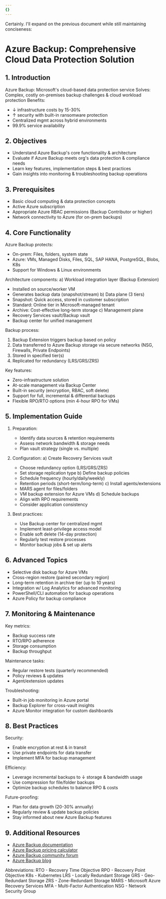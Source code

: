 ```yaml
---
{}
---
```

Certainly. I'll expand on the previous document while still maintaining conciseness:

# Azure Backup: Comprehensive Cloud Data Protection Solution

## 1. Introduction
Azure Backup: Microsoft's cloud-based data protection service
Solves: Complex, costly on-premises backup challenges & cloud workload protection
Benefits: 
- ↓ infrastructure costs by 15-30%
- ↑ security with built-in ransomware protection
- Centralized mgmt across hybrid environments
- 99.9% service availability

## 2. Objectives
- Understand Azure Backup's core functionality & architecture
- Evaluate if Azure Backup meets org's data protection & compliance needs
- Learn key features, implementation steps & best practices
- Gain insights into monitoring & troubleshooting backup operations

## 3. Prerequisites
- Basic cloud computing & data protection concepts
- Active Azure subscription
- Appropriate Azure RBAC permissions (Backup Contributor or higher)
- Network connectivity to Azure (for on-prem backups)

## 4. Core Functionality
Azure Backup protects:
- On-prem: Files, folders, system state
- Azure: VMs, Managed Disks, Files, SQL, SAP HANA, PostgreSQL, Blobs, K8s
- Support for Windows & Linux environments

Architecture components:
a) Workload integration layer (Backup Extension)
   - Installed on source/worker VM
   - Generates backup data (snapshot/stream)
b) Data plane (3 tiers)
   - Snapshot: Quick access, stored in customer subscription
   - Standard: Online tier in Microsoft-managed tenant
   - Archive: Cost-effective long-term storage
c) Management plane
   - Recovery Services vault/Backup vault
   - Backup center for unified management

Backup process:
1. Backup Extension triggers backup based on policy
2. Data transferred to Azure Backup storage via secure networks (NSG, Firewalls, Private Endpoints)
3. Stored in specified tier(s)
4. Replicated for redundancy (LRS/GRS/ZRS)

Key features:
- Zero-infrastructure solution
- At-scale management via Backup Center
- Built-in security (encryption, RBAC, soft delete)
- Support for full, incremental & differential backups
- Flexible RPO/RTO options (min 4-hour RPO for VMs)

## 5. Implementation Guide
1. Preparation:
   - Identify data sources & retention requirements
   - Assess network bandwidth & storage needs
   - Plan vault strategy (single vs. multiple)

2. Configuration:
   a) Create Recovery Services vault
      - Choose redundancy option (LRS/GRS/ZRS)
      - Set storage replication type
   b) Define backup policies
      - Schedule frequency (hourly/daily/weekly)
      - Retention periods (short-term/long-term)
   c) Install agents/extensions
      - MARS agent for files/folders
      - VM backup extension for Azure VMs
   d) Schedule backups
      - Align with RPO requirements
      - Consider application consistency

3. Best practices:
   - Use Backup center for centralized mgmt
   - Implement least-privilege access model
   - Enable soft delete (14-day protection)
   - Regularly test restore processes
   - Monitor backup jobs & set up alerts

## 6. Advanced Topics
- Selective disk backup for Azure VMs
- Cross-region restore (paired secondary region)
- Long-term retention in archive tier (up to 10 years)
- Integration w/ Log Analytics for advanced monitoring
- PowerShell/CLI automation for backup operations
- Azure Policy for backup compliance

## 7. Monitoring & Maintenance
Key metrics:
- Backup success rate
- RTO/RPO adherence
- Storage consumption
- Backup throughput

Maintenance tasks:
- Regular restore tests (quarterly recommended)
- Policy reviews & updates
- Agent/extension updates

Troubleshooting:
- Built-in job monitoring in Azure portal
- Backup Explorer for cross-vault insights
- Azure Monitor integration for custom dashboards

## 8. Best Practices
Security:
- Enable encryption at rest & in transit
- Use private endpoints for data transfer
- Implement MFA for backup management

Efficiency:
- Leverage incremental backups to ↓ storage & bandwidth usage
- Use compression for file/folder backups
- Optimize backup schedules to balance RPO & costs

Future-proofing:
- Plan for data growth (20-30% annually)
- Regularly review & update backup policies
- Stay informed about new Azure Backup features

## 9. Additional Resources
- [Azure Backup documentation](https://docs.microsoft.com/azure/backup/)
- [Azure Backup pricing calculator](https://azure.microsoft.com/pricing/details/backup/)
- [Azure Backup community forum](https://social.msdn.microsoft.com/Forums/azure/en-US/home?forum=windowsazureonlinebackup)
- [Azure Backup blog](https://techcommunity.microsoft.com/t5/azure-backup/bg-p/AzureBackupBlog)

Abbreviations:
RTO - Recovery Time Objective
RPO - Recovery Point Objective
K8s - Kubernetes
LRS - Locally Redundant Storage
GRS - Geo-Redundant Storage
ZRS - Zone-Redundant Storage
MARS - Microsoft Azure Recovery Services
MFA - Multi-Factor Authentication
NSG - Network Security Group
